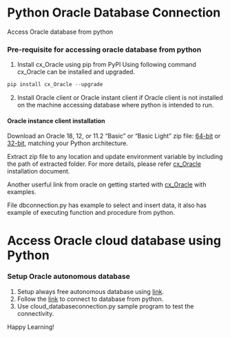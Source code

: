 # Python Oracle Database Connection
Access Oracle database from python

### Pre-requisite for accessing oracle database from python
1. Install cx_Oracle using pip from PyPI
  Using following command cx_Oracle can be installed and upgraded. </br>
  ```python 
  pip install cx_Oracle --upgrade
  ```
2. Install Oracle client or Oracle instant client if Oracle client is not installed on the machine accessing database where python is intended to run. 
#### Oracle instance client installation
Download an Oracle 18, 12, or 11.2 “Basic” or “Basic Light” zip file: [64-bit](https://www.oracle.com/technetwork/topics/winx64soft-089540.html) or [32-bit](https://www.oracle.com/technetwork/topics/winsoft-085727.html), matching your Python architecture.

Extract zip file to any location and update environment variable by including the path of extracted folder. For more details, please refer [cx_Oracle](https://cx-oracle.readthedocs.io/en/latest/user_guide/installation.html) installation document.  

Another userful link from oracle on getting started with [cx_Oracle](https://developer.oracle.com/databases/database-for-python-developers-1.html) with examples. 

File dbconnection.py has example to select and insert data, it also has example of executing function and procedure from python.

# Access Oracle cloud database using Python
### Setup Oracle autonomous database 
1. Setup always free autonomous database using [link](https://docs.oracle.com/en/cloud/paas/autonomous-data-warehouse-cloud/user/autonomous-always-free.html#GUID-03F9F3E8-8A98-4792-AB9C-F0BACF02DC3E).  
2. Follow the [link](https://docs.oracle.com/en/cloud/paas/autonomous-data-warehouse-cloud/user/connecting-nodejs.html#GUID-AB1E323A-65B9-47C4-840B-EC3453F3AD53) to connect to database from python.
3. Use cloud_databaseconnection.py sample program to test the connectivity.

Happy Learning!

